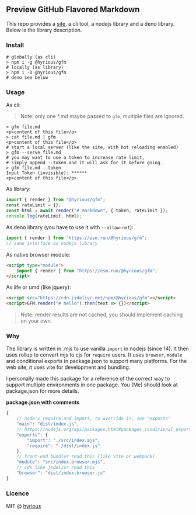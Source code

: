 ## Preview GitHub Flavored Markdown

This repo provides a [site](https://hyrious.me/gfm), a cli tool,
a nodejs library and a deno library. Below is the library description.

### Install

```shell-session
# globally (as cli)
> npm i -g @hyrious/gfm
# locally (as library)
> npm i -D @hyrious/gfm
# deno see below
```

### Usage

As cli:

> Note: only one \*.md maybe passed to `gfm`, multiple files are ignored.

```shell-session
> gfm file.md
<p>content of this file</p>
> cat file.md | gfm
<p>content of this file</p>
# start a local server (like the site, with hot reloading enabled)
> gfm --serve file.md
# you may want to use a token to increase rate limit,
# simply append --token and it will ask for it before going.
> gfm file.md --token
Input Token (invisible): ******
<p>content of this file</p>
```

As library:

```js
import { render } from "@hyrious/gfm";
const rateLimit = {};
const html = await render("# markdown", { token, rateLimit });
console.log(rateLimit, html);
```

As deno library (you have to use it with `--allow-net`):

```ts
import { render } from "https://esm.run/@hyrious/gfm";
// same interface as nodejs library
```

As native browser module:

```html
<script type="module">
    import { render } from "https://esm.run/@hyrious/gfm";
</script>
```

As iife or umd (like jquery):

```html
<script src="https://cdn.jsdelivr.net/npm/@hyrious/gfm"></script>
<script>GFM.render("# hello").then(text => {})</script>
```

> Note: render results are not cached, you should implement caching on your own.

### Why

The library is written in .mjs to use vanilla `import` in nodejs (since 14).
It then uses rollup to convert mjs to cjs for `require` users.
It uses `browser`, `module` and conditional exports in package.json to support many platforms.
For the web site, it uses vite for development and bundling.

I personally made this package for a reference of the correct way
to support multiple environments in one package.
You (Me) should look at package.json for more details.

**package.json with comments**

```js
{
    // node's require and import, to override it, see "exports"
    "main": "dist/index.js",
    // https://nodejs.org/api/packages.html#packages_conditional_exports
    "exports": {
        "import": "./src/index.mjs",
        "require": "./dist/index.js"
    },
    // front-end bundler read this (like vite or webpack)
    "module": "src/index.browser.mjs",
    // cdn like jsdelivr read this
    "browser": "dist/index.browser.js"
}
```

### Licence

MIT @ [hyrious](https://github.com/hyrious)
